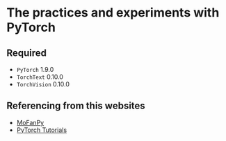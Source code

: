 # The practices and experiments with PyTorch

## Required

- `PyTorch` 1.9.0
- `TorchText`  0.10.0
- `TorchVision` 0.10.0

## Referencing from this websites

- [MoFanPy](https://mofanpy.com/)
- [PyTorch Tutorials](https://pytorch.org/tutorials)
